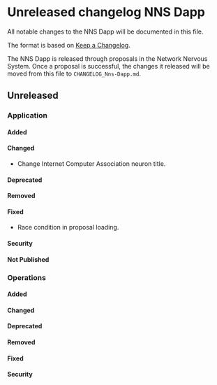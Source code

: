 # Unreleased changelog NNS Dapp

All notable changes to the NNS Dapp will be documented in this file.

The format is based on [Keep a Changelog](https://keepachangelog.com/en/1.0.0/).

The NNS Dapp is released through proposals in the Network Nervous System. Once a
proposal is successful, the changes it released will be moved from this file to
`CHANGELOG_Nns-Dapp.md`.

## Unreleased

### Application

#### Added

#### Changed

* Change Internet Computer Association neuron title.

#### Deprecated

#### Removed

#### Fixed

* Race condition in proposal loading.

#### Security

#### Not Published

### Operations

#### Added

#### Changed

#### Deprecated

#### Removed

#### Fixed

#### Security

